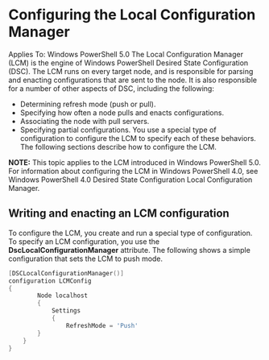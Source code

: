 # Configuring the Local Configuration Manager #
Applies To: Windows PowerShell 5.0
The Local Configuration Manager (LCM) is the engine of Windows PowerShell Desired State Configuration (DSC). The LCM runs on every target node, and is responsible for parsing and enacting configurations that are sent to the node. It is also responsible for a number of other aspects of DSC, including the following:

 - Determining refresh mode (push or pull).
 - Specifying how often a node pulls and enacts configurations.
 - Associating the node with pull servers.
 - Specifying partial configurations.
You use a special type of configuration to configure the LCM to specify each of these behaviors. The following sections describe how to configure the LCM.

**NOTE:** This topic applies to the LCM introduced in Windows PowerShell 5.0. For information about configuring the LCM in Windows PowerShell 4.0, see Windows PowerShell 4.0 Desired State Configuration Local Configuration Manager.
## Writing and enacting an LCM configuration ##
To configure the LCM, you create and run a special type of configuration. To specify an LCM configuration, you use the **DscLocalConfigurationManager** attribute. The following shows a simple configuration that sets the LCM to push mode.
```powershell
[DSCLocalConfigurationManager()]
configuration LCMConfig
{
	    Node localhost
	    {
	        Settings
	        {
	            RefreshMode = 'Push'
		}
	}
} 
```

